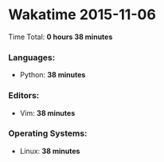 # Wakatime 2015-11-06

Time Total: **0 hours 38 minutes**

### Languages:
- Python: **38 minutes** 

### Editors:
- Vim: **38 minutes** 

### Operating Systems:
- Linux: **38 minutes** 

